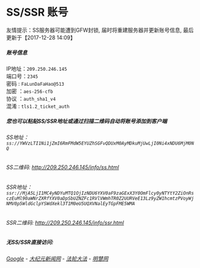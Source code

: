 # SS/SSR 账号 

友情提示：SS服务器可能遭到GFW封锁, 届时将重建服务器并更新账号信息, 最后更新于【2017-12-28 14:09】

##### 账号信息
IP地址：`209.250.246.145`  
端口号：`2345`  
密码  : `FaLunDaFaHao@513`  
加密  ：`aes-256-cfb`  
协议  ：`auth_sha1_v4`  
混淆  : `tls1.2_ticket_auth`  

##### 您也可以粘贴SS/SSR地址或通过扫描二维码自动将账号添加到客户端

######  SS地址： `ss://YWVzLTI1Ni1jZmI6RmFMdW5EYUZhSGFvQDUxM0AyMDkuMjUwLjI0Ni4xNDU6MjM0NQ`   
######  SS二维码:  <a href="http://209.250.246.145/info/ss.html" target="_blank">http://209.250.246.145/info/ss.html</a>

######  SSR地址： `ssr://MjA5LjI1MC4yNDYuMTQ1OjIzNDU6YXV0aF9zaGExX3Y0OmFlcy0yNTYtY2ZiOnRsczEuMl90aWNrZXRfYXV0aDpSbUZNZFc1RVlVWmhTR0Z2UURVeE13Lz9yZW1hcmtzPVoyWjNMV0p5WldGclpYSWdXekl3T1M0eU5UQXVNalEyTGpFME5WMA`     
######  SSR二维码:  <a href="http://209.250.246.145/info/ssr.html" target="_blank">http://209.250.246.145/info/ssr.html</a>

#####  无SS/SSR直接访问:
######  [Google](http://209.250.246.145:8888) - [大纪元新闻网](http://209.250.246.145) - [法轮大法](http://209.250.246.145:8000) - [明慧网](http://209.250.246.145:8080)
